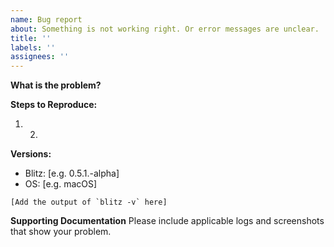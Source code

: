 ```yaml
---
name: Bug report
about: Something is not working right. Or error messages are unclear.
title: ''
labels: ''
assignees: ''
---
```


**What is the problem?**

**Steps to Reproduce:**

1. 2.

**Versions:**

- Blitz: [e.g. 0.5.1.-alpha]
- OS: [e.g. macOS]

```
[Add the output of `blitz -v` here]
```

**Supporting Documentation**
Please include applicable logs and screenshots that show your problem.
